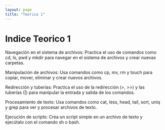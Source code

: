 ```yaml
---
layout: page
title: "Teorico 1"
---
```


# Indice Teorico 1

Navegación en el sistema de archivos: Practica el uso de comandos como cd, ls, pwd y mkdir para navegar en el sistema de archivos y crear nuevas carpetas.

Manipulación de archivos: Usa comandos como cp, mv, rm y touch para copiar, mover, eliminar y crear nuevos archivos.

Redirección y tuberías: Practica el uso de la redirección (>, >>) y las tuberías (|) para manipular la entrada y salida de los comandos.

Procesamiento de texto: Usa comandos como cat, less, head, tail, sort, uniq y grep para ver y procesar archivos de texto.

Ejecución de scripts: Crea un script simple en un archivo de texto y ejecútalo con el comando sh o bash.
